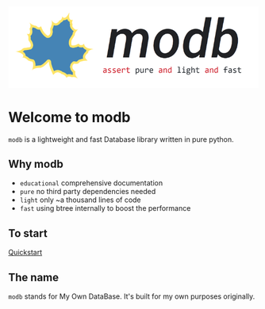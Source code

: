 ![modbgithub](./docs/images/modb.png)

# Welcome to modb

`modb` is a lightweight and fast Database library written in pure python.

## Why modb
* `educational` comprehensive documentation
* `pure` no third party dependencies needed
* `light` only ~a thousand lines of code
* `fast` using btree internally to boost the performance

## To start
[Quickstart](https://modb.readthedocs.io/en/latest/Quickstart/)

## The name
`modb` stands for My Own DataBase. It's built for my own purposes originally.
